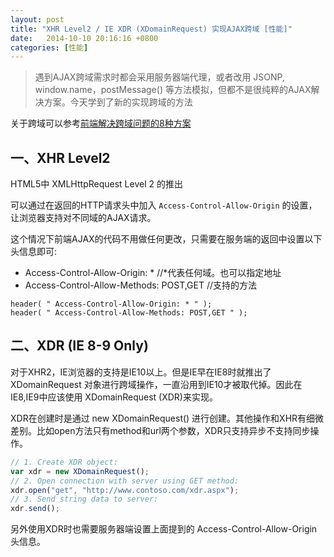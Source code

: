 ```yaml
---
layout: post
title: "XHR Level2 / IE XDR (XDomainRequest) 实现AJAX跨域 [性能]" 
date:   2014-10-10 20:16:16 +0800
categories: [性能]
---
```

> 遇到AJAX跨域需求时都会采用服务器端代理，或者改用 JSONP,  window.name，postMessage() 等方法模拟，但都不是很纯粹的AJAX解决方案。今天学到了新的实现跨域的方法


关于跨域可以参考[前端解决跨域问题的8种方案](http://blog.csdn.net/joyhen/article/details/21631833)

## 一、XHR Level2

HTML5中 XMLHttpRequest Level 2 的推出

可以通过在返回的HTTP请求头中加入 `Access-Control-Allow-Origin` 的设置，让浏览器支持对不同域的AJAX请求。

这个情况下前端AJAX的代码不用做任何更改，只需要在服务端的返回中设置以下头信息即可:

- Access-Control-Allow-Origin: * //*代表任何域。也可以指定地址
- Access-Control-Allow-Methods: POST,GET //支持的方法

```
header( " Access-Control-Allow-Origin: * " );
header( " Access-Control-Allow-Methods: POST,GET " );
```

## 二、XDR (IE 8-9 Only)

对于XHR2，IE浏览器的支持是IE10以上。但是IE早在IE8时就推出了 XDomainRequest 对象进行跨域操作，一直沿用到IE10才被取代掉。因此在IE8,IE9中应该使用 XDomainRequest (XDR)来实现。

XDR在创建时是通过 new XDomainRequest() 进行创建。其他操作和XHR有细微差别。比如open方法只有method和url两个参数，XDR只支持异步不支持同步操作。

```javascript
// 1. Create XDR object: 
var xdr = new XDomainRequest(); 
// 2. Open connection with server using GET method:
xdr.open("get", "http://www.contoso.com/xdr.aspx");
// 3. Send string data to server:
xdr.send();
```

另外使用XDR时也需要服务器端设置上面提到的 Access-Control-Allow-Origin 头信息。